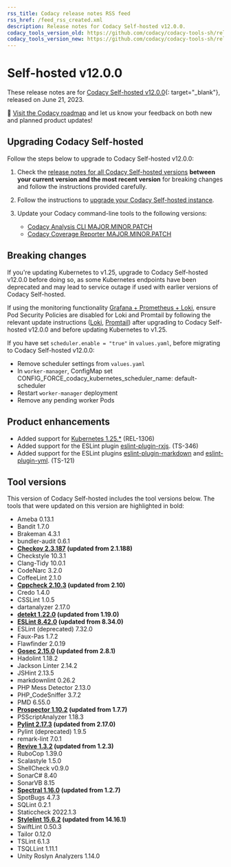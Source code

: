 ```yaml
---
rss_title: Codacy release notes RSS feed
rss_href: /feed_rss_created.xml
description: Release notes for Codacy Self-hosted v12.0.0.
codacy_tools_version_old: https://github.com/codacy/codacy-tools-sh/releases/tag/sh-1.1.6
codacy_tools_version_new: https://github.com/codacy/codacy-tools-sh/releases/tag/sh-1.2.1
---
```


# Self-hosted v12.0.0

These release notes are for [Codacy Self-hosted v12.0.0](https://github.com/codacy/chart/releases/tag/12.0.0){: target="_blank"}, released on June 21, 2023.<!-- TODO Update release date -->

📢 [Visit the Codacy roadmap](https://roadmap.codacy.com) and <span class="skip-vale">let us know</span> your feedback on both new and planned product updates!

<!--TODO Check these issues manually
Jira issues without release notes
-   https://codacy.atlassian.net/browse/TS-110 TODO review

Jira issues with disabled release notes
-   https://codacy.atlassian.net/browse/TS-369 TODO Notify Paulo that we're ignoring this one: https://codacy.atlassian.net/browse/TS-369?focusedCommentId=56541
-   https://codacy.atlassian.net/browse/TS-356 TODO we may want to notify this: ESlint: install plugin vue-scoped-css
-->

## Upgrading Codacy Self-hosted

Follow the steps below to upgrade to Codacy Self-hosted v12.0.0:

1.  Check the [release notes for all Codacy Self-hosted versions](../index.md#self-hosted) **between your current version and the most recent version** for breaking changes and follow the instructions provided <span class="skip-vale">carefully</span>.

1.  Follow the instructions to [upgrade your Codacy Self-hosted instance](https://docs.codacy.com/v12.0/chart/maintenance/upgrade/).

1.  Update your Codacy command-line tools to the following versions:<!--TODO Update CLI tool versions-->

    -   [Codacy Analysis CLI MAJOR.MINOR.PATCH](https://github.com/codacy/codacy-analysis-cli/releases/tag/MAJOR.MINOR.PATCH)
    -   [Codacy Coverage Reporter MAJOR.MINOR.PATCH](https://github.com/codacy/codacy-coverage-reporter/releases/tag/MAJOR.MINOR.PATCH)

## Breaking changes

If you're updating Kubernetes to v1.25, upgrade to Codacy Self-hosted v12.0.0 before doing so, as some Kubernetes endpoints have been deprecated and may lead to service outage if used with earlier versions of Codacy Self-hosted.

If using the monitoring functionality [Grafana + Prometheus + Loki](https://docs.codacy.com/chart/configuration/monitoring/#setting-up-monitoring-using-grafana-prometheus-and-loki), ensure Pod Security Policies are disabled for Loki and Promtail by following the relevant update instructions ([Loki](https://docs.codacy.com/chart/configuration/monitoring/#2-installing-loki), [Promtail](https://docs.codacy.com/chart/configuration/monitoring/#3-installing-promtail)) after upgrading to Codacy Self-hosted v12.0.0 and before updating Kubernetes to v1.25.

If you have set `scheduler.enable = "true"` in `values.yaml`, before migrating to Codacy Self-hosted v12.0.0:

-   Remove scheduler settings from `values.yaml`
-   In `worker-manager`, ConfigMap set CONFIG_FORCE_codacy_kubernetes_scheduler_name: default-scheduler 
-   Restart `worker-manager` deployment
-   Remove any pending worker Pods

## Product enhancements

-   Added support for [Kubernetes 1.25.\*](https://docs.codacy.com/v12.0/chart/requirements/#kubernetes-or-microk8s-cluster-setup) (REL-1306)
-   Added support for the ESLint plugin [<span class="skip-vale">eslint-plugin-rxjs</span>](https://www.npmjs.com/package/eslint-plugin-rxjs). (TS-346)
-   Added support for the ESLint plugins [<span class="skip-vale">eslint-plugin-markdown</span>](https://www.npmjs.com/package/eslint-plugin-markdown) and [<span class="skip-vale">eslint-plugin-yml</span>](https://www.npmjs.com/package/eslint-plugin-yml). (TS-121)

## Tool versions

This version of Codacy Self-hosted includes the tool versions below. The tools that were updated on this version are highlighted in bold:

-   Ameba 0.13.1
-   Bandit 1.7.0
-   Brakeman 4.3.1
-   bundler-audit 0.6.1
-   **[Checkov 2.3.187](https://github.com/bridgecrewio/checkov/releases/tag/2.3.187) (updated from 2.1.188)**
-   Checkstyle 10.3.1
-   Clang-Tidy 10.0.1
-   CodeNarc 3.2.0
-   CoffeeLint 2.1.0
-   **[Cppcheck 2.10.3](https://github.com/danmar/cppcheck/releases/tag/2.10.3) (updated from 2.10)**
-   Credo 1.4.0
-   CSSLint 1.0.5
-   dartanalyzer 2.17.0
-   **[detekt 1.22.0](https://github.com/detekt/detekt/releases/tag/v1.22.0) (updated from 1.19.0)**
-   **[ESLint 8.42.0](https://github.com/eslint/eslint/releases/tag/v8.42.0) (updated from 8.34.0)**
-   ESLint (deprecated) 7.32.0
-   Faux-Pas 1.7.2
-   Flawfinder 2.0.19
-   **[Gosec 2.15.0](https://github.com/securego/gosec/releases/tag/v2.15.0) (updated from 2.8.1)**
-   Hadolint 1.18.2
-   Jackson Linter 2.14.2
-   JSHint 2.13.5
-   markdownlint 0.26.2
-   PHP Mess Detector 2.13.0
-   PHP_CodeSniffer 3.7.2
-   PMD 6.55.0
-   **[Prospector 1.10.2](https://github.com/PyCQA/prospector/releases/tag/v1.10.2) (updated from 1.7.7)**
-   PSScriptAnalyzer 1.18.3
-   **[Pylint 2.17.3](https://github.com/PyCQA/pylint/releases/tag/v2.17.3) (updated from 2.17.0)**
-   Pylint (deprecated) 1.9.5
-   remark-lint 7.0.1
-   **[Revive 1.3.2](https://github.com/mgechev/revive/releases/tag/v1.3.2) (updated from 1.2.3)**
-   RuboCop 1.39.0
-   Scalastyle 1.5.0
-   ShellCheck v0.9.0
-   SonarC# 8.40
-   SonarVB 8.15
-   **[Spectral 1.16.0](https://github.com/stoplightio/spectral/releases/tag/%40stoplight%2Fspectral-rulesets-v1.16.0) (updated from 1.2.7)**
-   SpotBugs 4.7.3
-   SQLint 0.2.1
-   Staticcheck 2022.1.3
-   **[Stylelint 15.6.2](https://github.com/stylelint/stylelint/releases/tag/15.6.2) (updated from 14.16.1)**
-   SwiftLint 0.50.3
-   Tailor 0.12.0
-   TSLint 6.1.3
-   TSQLLint 1.11.1
-   Unity Roslyn Analyzers 1.14.0

